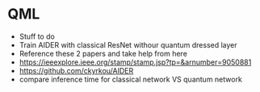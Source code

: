 # QML
- Stuff to do
- Train AIDER with classical ResNet withour quantum dressed layer
- Reference these 2 papers and take help from here
- https://ieeexplore.ieee.org/stamp/stamp.jsp?tp=&arnumber=9050881
- https://github.com/ckyrkou/AIDER
- compare inference time for classical network VS quantum network
